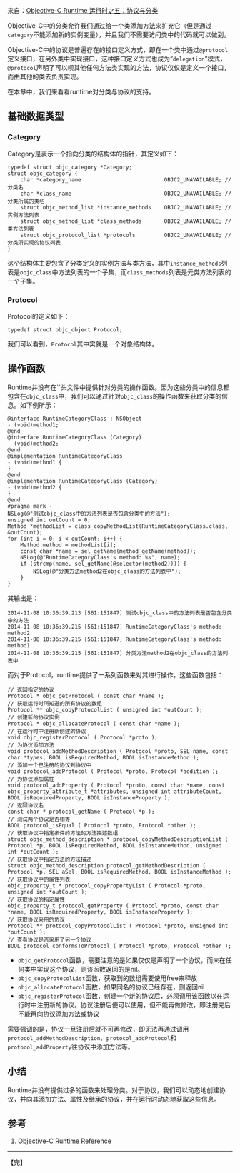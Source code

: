 来自：[Objective-C Runtime 运行时之五：协议与分类](http://southpeak.github.io/2014/11/08/objective-c-runtime-5/)



Objective-C中的分类允许我们通过给一个类添加方法来扩充它（但是通过`category`不能添加新的实例变量），并且我们不需要访问类中的代码就可以做到。

Objective-C中的协议是普遍存在的接口定义方式，即在一个类中通过`@protocol`定义接口，在另外类中实现接口，这种接口定义方式也成为“`delegation`”模式，`@protocol`声明了可以呗其他任何方法类实现的方法，协议仅仅是定义一个接口，而由其他的类去负责实现。

在本章中，我们来看看runtime对分类与协议的支持。

## 基础数据类型

### Category

Category是表示一个指向分类的结构体的指针，其定义如下：

```objc
typedef struct objc_category *Category;
struct objc_category {
    char *category_name                          OBJC2_UNAVAILABLE;	// 分类名
    char *class_name                             OBJC2_UNAVAILABLE;	// 分类所属的类名
    struct objc_method_list *instance_methods    OBJC2_UNAVAILABLE;	// 实例方法列表
    struct objc_method_list *class_methods       OBJC2_UNAVAILABLE;	// 类方法列表
    struct objc_protocol_list *protocols         OBJC2_UNAVAILABLE;	// 分类所实现的协议列表
}
```

这个结构体主要包含了分类定义的实例方法与类方法，其中`instance_methods`列表是`objc_class`中方法列表的一个子集，而`class_methods`列表是元类方法列表的一个子集。

### Protocol

Protocol的定义如下：

```objc
typedef struct objc_object Protocol;
```

我们可以看到，`Protocol`其中实就是一个对象结构体。

## 操作函数

Runtime并没有在``头文件中提供针对分类的操作函数。因为这些分类中的信息都包含在`objc_class`中，我们可以通过针对`objc_class`的操作函数来获取分类的信息。如下例所示：

```objc
@interface RuntimeCategoryClass : NSObject
- (void)method1;
@end
@interface RuntimeCategoryClass (Category)
- (void)method2;
@end
@implementation RuntimeCategoryClass
- (void)method1 {
}
@end
@implementation RuntimeCategoryClass (Category)
- (void)method2 {
}
@end
#pragma mark -
NSLog(@"测试objc_class中的方法列表是否包含分类中的方法");
unsigned int outCount = 0;
Method *methodList = class_copyMethodList(RuntimeCategoryClass.class, &outCount);
for (int i = 0; i < outCount; i++) {
    Method method = methodList[i];
    const char *name = sel_getName(method_getName(method));
    NSLog(@"RuntimeCategoryClass's method: %s", name);
    if (strcmp(name, sel_getName(@selector(method2)))) {
        NSLog(@"分类方法method2在objc_class的方法列表中");
    }
}
```

其输出是：

```objc
2014-11-08 10:36:39.213 [561:151847] 测试objc_class中的方法列表是否包含分类中的方法
2014-11-08 10:36:39.215 [561:151847] RuntimeCategoryClass's method: method2
2014-11-08 10:36:39.215 [561:151847] RuntimeCategoryClass's method: method1
2014-11-08 10:36:39.215 [561:151847] 分类方法method2在objc_class的方法列表中
```

而对于Protocol，runtime提供了一系列函数来对其进行操作，这些函数包括：

```objc
// 返回指定的协议
Protocol * objc_getProtocol ( const char *name );
// 获取运行时所知道的所有协议的数组
Protocol ** objc_copyProtocolList ( unsigned int *outCount );
// 创建新的协议实例
Protocol * objc_allocateProtocol ( const char *name );
// 在运行时中注册新创建的协议
void objc_registerProtocol ( Protocol *proto );
// 为协议添加方法
void protocol_addMethodDescription ( Protocol *proto, SEL name, const char *types, BOOL isRequiredMethod, BOOL isInstanceMethod );
// 添加一个已注册的协议到协议中
void protocol_addProtocol ( Protocol *proto, Protocol *addition );
// 为协议添加属性
void protocol_addProperty ( Protocol *proto, const char *name, const objc_property_attribute_t *attributes, unsigned int attributeCount, BOOL isRequiredProperty, BOOL isInstanceProperty );
// 返回协议名
const char * protocol_getName ( Protocol *p );
// 测试两个协议是否相等
BOOL protocol_isEqual ( Protocol *proto, Protocol *other );
// 获取协议中指定条件的方法的方法描述数组
struct objc_method_description * protocol_copyMethodDescriptionList ( Protocol *p, BOOL isRequiredMethod, BOOL isInstanceMethod, unsigned int *outCount );
// 获取协议中指定方法的方法描述
struct objc_method_description protocol_getMethodDescription ( Protocol *p, SEL aSel, BOOL isRequiredMethod, BOOL isInstanceMethod );
// 获取协议中的属性列表
objc_property_t * protocol_copyPropertyList ( Protocol *proto, unsigned int *outCount );
// 获取协议的指定属性
objc_property_t protocol_getProperty ( Protocol *proto, const char *name, BOOL isRequiredProperty, BOOL isInstanceProperty );
// 获取协议采用的协议
Protocol ** protocol_copyProtocolList ( Protocol *proto, unsigned int *outCount );
// 查看协议是否采用了另一个协议
BOOL protocol_conformsToProtocol ( Protocol *proto, Protocol *other );
```

- `objc_getProtocol`函数，需要注意的是如果仅仅是声明了一个协议，而未在任何类中实现这个协议，则该函数返回的是nil。
- `objc_copyProtocolList`函数，获取到的数组需要使用free来释放
- `objc_allocateProtocol`函数，如果同名的协议已经存在，则返回nil
- `objc_registerProtocol`函数，创建一个新的协议后，必须调用该函数以在运行时中注册新的协议。协议注册后便可以使用，但不能再做修改，即注册完后不能再向协议添加方法或协议

需要强调的是，协议一旦注册后就不可再修改，即无法再通过调用`protocol_addMethodDescription`、`protocol_addProtocol`和`protocol_addProperty`往协议中添加方法等。

## 小结

Runtime并没有提供过多的函数来处理分类。对于协议，我们可以动态地创建协议，并向其添加方法、属性及继承的协议，并在运行时动态地获取这些信息。

## 参考

1. [Objective-C Runtime Reference](https://developer.apple.com/library/ios/documentation/Cocoa/Reference/ObjCRuntimeRef/)



---

【完】
